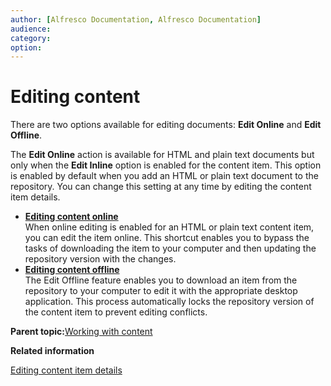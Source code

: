 ```yaml
---
author: [Alfresco Documentation, Alfresco Documentation]
audience: 
category: 
option: 
---
```


# Editing content

There are two options available for editing documents: **Edit Online** and **Edit Offline**.

The **Edit Online** action is available for HTML and plain text documents but only when the **Edit Inline** option is enabled for the content item. This option is enabled by default when you add an HTML or plain text document to the repository. You can change this setting at any time by editing the content item details.

-   **[Editing content online](../tasks/tuh-content-edit-online.md)**  
When online editing is enabled for an HTML or plain text content item, you can edit the item online. This shortcut enables you to bypass the tasks of downloading the item to your computer and then updating the repository version with the changes.
-   **[Editing content offline](../tasks/tuh-content-edit-offline.md)**  
The Edit Offline feature enables you to download an item from the repository to your computer to edit it with the appropriate desktop application. This process automatically locks the repository version of the content item to prevent editing conflicts.

**Parent topic:**[Working with content](../concepts/cuh-content.md)

**Related information**  


[Editing content item details](../tasks/tuh-content-details-edit.md)

